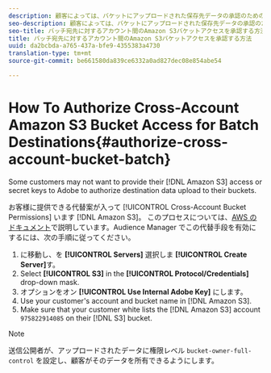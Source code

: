 ```yaml
---
description: 顧客によっては、バケットにアップロードされた保存先データの承認のための Amazon Simple Storage Service（Amazon S3）へのアクセスやシークレットキーをアドビに提供しない場合があります。
seo-description: 顧客によっては、バケットにアップロードされた保存先データの承認のための Amazon Simple Storage Service（Amazon S3）へのアクセスやシークレットキーをアドビに提供しない場合があります。
seo-title: バッチ宛先に対するアカウント間のAmazon S3バケットアクセスを承認する方法
title: バッチ宛先に対するアカウント間のAmazon S3バケットアクセスを承認する方法
uuid: da2bcbda-a765-437a-bfe9-4355383a4730
translation-type: tm+mt
source-git-commit: be661580da839ce6332a0ad827dec08e854abe54

---
```



# How To Authorize Cross-Account Amazon S3 Bucket Access for Batch Destinations{#authorize-cross-account-bucket-batch}

Some customers may not want to provide their [!DNL Amazon S3] access or secret keys to Adobe to authorize destination data upload to their buckets.

お客様に提供できる代替案が入って [!UICONTROL Cross-Account Bucket Permissions] います [!DNL Amazon S3]。 このプロセスについては、[AWS のドキュメント](https://docs.aws.amazon.com/AmazonS3/latest/dev/example-walkthroughs-managing-access-example2.html)で説明しています。Audience Manager でこの代替手段を有効にするには、次の手順に従ってください。

1. に移動し、を **[!UICONTROL Servers]** 選択しま **[!UICONTROL Create Server]**&#x200B;す。
1. Select **[!UICONTROL S3]** in the **[!UICONTROL Protocol/Credentials]** drop-down mask.
1. オプションをオン **[!UICONTROL Use Internal Adobe Key]** にします。
1. Use your customer's account and bucket name in [!DNL Amazon S3].
1. Make sure that your customer white lists the [!DNL Amazon S3] account `975822914085` on their [!DNL S3] bucket.

>[!NOTE]
>
>送信公開者が、アップロードされたデータに権限レベル `bucket-owner-full-control` を設定し、顧客がそのデータを所有できるようにします。
